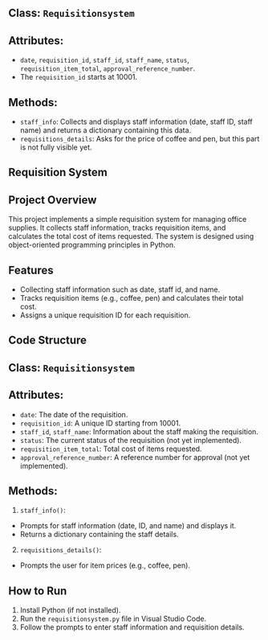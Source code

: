 Class: `Requisitionsystem`
-
Attributes: 
-
- `date`, `requisition_id`, `staff_id`, `staff_name`, `status`, `requisition_item_total`, `approval_reference_number`.
- The `requisition_id` starts at 10001.

Methods:
-
- `staff_info`: Collects and displays staff information (date, staff ID, staff name) and returns a dictionary containing this data.
- `requisitions_details`: Asks for the price of coffee and pen, but this part is not fully visible yet.

Requisition System
-
Project Overview
-
This project implements a simple requisition system for managing office supplies. It collects staff information, tracks requisition items, and calculates the total cost of items requested. The system is designed using object-oriented programming principles in Python.

Features
-
- Collecting staff information such as date, staff id, and name.
- Tracks requisition items (e.g., coffee, pen) and calculates their total cost.
- Assigns a unique requisition ID for each requisition.
  
Code Structure
-
Class: `Requisitionsystem`
-
Attributes:
-
- `date`: The date of the requisition.
- `requisition_id`: A unique ID starting from 10001.
- `staff_id`, `staff_name`: Information about the staff making the requisition.
- `status`: The current status of the requisition (not yet implemented).
- `requisition_item_total`: Total cost of items requested.
- `approval_reference_number`: A reference number for approval (not yet implemented).

Methods:
-
1. `staff_info()`: 
- Prompts for staff information (date, ID, and name) and displays it.
- Returns a dictionary containing the staff details.
     
2. `requisitions_details()`: 
-  Prompts the user for item prices (e.g., coffee, pen).

How to Run
-
1. Install Python (if not installed).
2. Run the `requisitionsystem.py` file in Visual Studio Code.
3. Follow the prompts to enter staff information and requisition details. 
